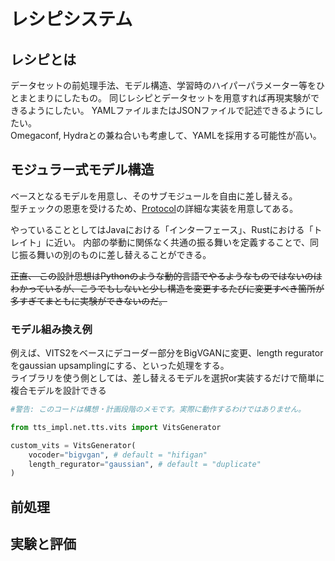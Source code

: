 # レシピシステム
## レシピとは
データセットの前処理手法、モデル構造、学習時のハイパーパラメーター等をひとまとまりにしたもの。 同じレシピとデータセットを用意すれば再現実験ができるようにしたい。
YAMLファイルまたはJSONファイルで記述できるようにしたい。  
Omegaconf, Hydraとの兼ね合いも考慮して、YAMLを採用する可能性が高い。

## モジュラー式モデル構造
ベースとなるモデルを用意し、そのサブモジュールを自由に差し替える。  
型チェックの恩恵を受けるため、[Protocol](https://typing.readthedocs.io/en/latest/spec/protocol.html)の詳細な実装を用意してある。  

やっていることとしてはJavaにおける「インターフェース」、Rustにおける「トレイト」に近い。
内部の挙動に関係なく共通の振る舞いを定義することで、同じ振る舞いの別のものに差し替えることができる。

~~正直、 この設計思想はPythonのような動的言語でやるようなものではないのはわかっているが、こうでもしないと少し構造を変更するたびに変更すべき箇所が多すぎてまともに実験ができないのだ。~~

### モデル組み換え例
例えば、VITS2をベースにデコーダー部分をBigVGANに変更、length reguratorをgaussian upsamplingにする、といった処理をする。  
ライブラリを使う側としては、差し替えるモデルを選択or実装するだけで簡単に複合モデルを設計できる

```py
#警告: このコードは構想・計画段階のメモです。実際に動作するわけではありません。

from tts_impl.net.tts.vits import VitsGenerator

custom_vits = VitsGenerator(
    vocoder="bigvgan", # default = "hifigan"
    length_regurator="gaussian", # default = "duplicate"
)
```

## 前処理

## 実験と評価